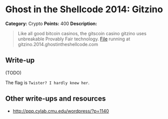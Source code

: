 # Ghost in the Shellcode 2014: Gitzino

**Category:** Crypto
**Points:** 400
**Description:**

> Like all good bitcoin casinos, the gitscoin casino gitzino uses unbreakable Provably Fair technology. [File](https://github.com/ctfs/write-ups/blob/master/ghost-in-the-shellcode-2014/gitzino/gitzino-2c5a188241c1c758e8bd7ef6dba254ccfebd965c) running at gitzino.2014.ghostintheshellcode.com

## Write-up

(TODO)

The flag is `Twister? I hardly knew her`.

## Other write-ups and resources

* <http://ppp.cylab.cmu.edu/wordpress/?p=1140>
